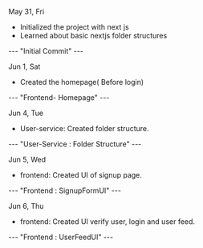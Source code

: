 May 31, Fri

- Initialized the project with next js
- Learned about basic nextjs folder structures

--- "Initial Commit" ---

Jun 1, Sat

- Created the homepage( Before login) 

--- "Frontend- Homepage" ---

Jun 4, Tue

- User-service: Created folder structure.

--- "User-Service : Folder Structure" ---

Jun 5, Wed

- frontend: Created UI of signup page.

--- "Frontend : SignupFormUI" ---

Jun 6, Thu

- frontend: Created UI verify user, login and user feed.

--- "Frontend : UserFeedUI" ---